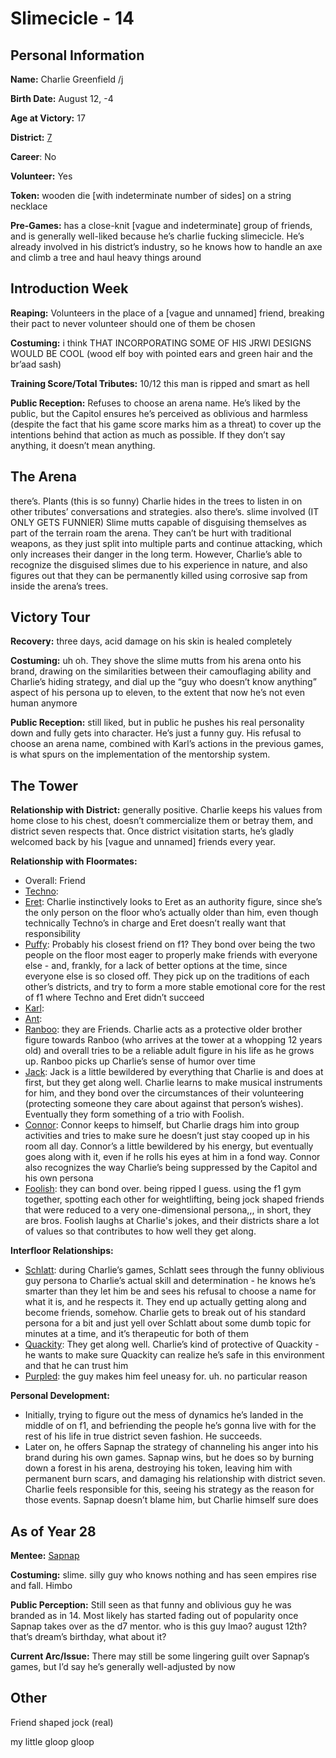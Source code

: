 # Slimecicle - 14

## Personal Information
**Name:** Charlie Greenfield /j

**Birth Date:** August 12, -4

**Age at Victory:** 17

**District:** [7](../../Worldbuilding/Districts/district7.md)

**Career**: No

**Volunteer:** Yes

**Token:** wooden die \[with indeterminate number of sides] on a string necklace

**Pre-Games:** has a close-knit \[vague and indeterminate] group of friends, and is generally well-liked because he’s charlie fucking slimecicle. He’s already involved in his district’s industry, so he knows how to handle an axe and climb a tree and haul heavy things around

## Introduction Week
**Reaping:** Volunteers in the place of a \[vague and unnamed] friend, breaking their pact to never volunteer should one of them be chosen

**Costuming:** i think THAT INCORPORATING SOME OF HIS JRWI DESIGNS WOULD BE COOL (wood elf boy with pointed ears and green hair and the br’aad sash)

**Training Score/Total Tributes:** 10/12 this man is ripped and smart as hell

**Public Reception:** Refuses to choose an arena name. He’s liked by the public, but the Capitol ensures he’s perceived as oblivious and harmless (despite the fact that his game score marks him as a threat) to cover up the intentions behind that action as much as possible. If they don’t say anything, it doesn’t mean anything.

## The Arena
there’s. Plants (this is so funny) Charlie hides in the trees to listen in on other tributes’ conversations and strategies. also there’s. slime involved (IT ONLY GETS FUNNIER)
Slime mutts capable of disguising themselves as part of the terrain roam the arena. They can’t be hurt with traditional weapons, as they just split into multiple parts and continue attacking, which only increases their danger in the long term. However, Charlie’s able to recognize the disguised slimes due to his experience in nature, and also figures out that they can be permanently killed using corrosive sap from inside the arena’s trees.

## Victory Tour
**Recovery:** three days, acid damage on his skin is healed completely

**Costuming:** uh oh. They shove the slime mutts from his arena onto his brand, drawing on the similarities between their camouflaging ability and Charlie’s hiding strategy, and dial up the “guy who doesn’t know anything” aspect of his persona up to eleven, to the extent that now he’s not even human anymore 

**Public Reception:** still liked, but in public he pushes his real personality down and fully gets into character. He’s just a funny guy. His refusal to choose an arena name, combined with Karl’s actions in the previous games, is what spurs on the implementation of the mentorship system.

## The Tower
**Relationship with District:** generally positive. Charlie keeps his values from home close to his chest, doesn’t commercialize them or betray them, and district seven respects that. Once district visitation starts, he’s gladly welcomed back by his \[vague and unnamed] friends every year. 

**Relationship with Floormates:**
- Overall: Friend
- [Techno](Technoblade.md):
- [Eret](The_Eret.md): Charlie instinctively looks to Eret as an authority figure, since she’s the only person on the floor who’s actually older than him, even though technically Techno’s in charge and Eret doesn’t really want that responsibility
- [Puffy](CaptainPuffy.md): Probably his closest friend on f1? They bond over being the two people on the floor most eager to properly make friends with everyone else - and, frankly, for a lack of better options at the time, since everyone else is so closed off. They pick up on the traditions of each other’s districts, and try to form a more stable emotional core for the rest of f1 where Techno and Eret didn’t succeed
- [Karl](KarlJacobs.md): 
- [Ant](Antfrost.md): 
- [Ranboo](Ranboo.md): they are Friends. Charlie acts as a protective older brother figure towards Ranboo (who arrives at the tower at a whopping 12 years old) and overall tries to be a reliable adult figure in his life as he grows up. Ranboo picks up Charlie’s sense of humor over time
- [Jack](Thunder1408.md): Jack is a little bewildered by everything that Charlie is and does at first, but they get along well. Charlie learns to make musical instruments for him, and they bond over the circumstances of their volunteering (protecting someone they care about against that person’s wishes). Eventually they form something of a trio with Foolish.
- [Connor](ConnorEatsPants.md): Connor keeps to himself, but Charlie drags him into group activities and tries to make sure he doesn’t just stay cooped up in his room all day. Connor’s a little bewildered by his energy, but eventually goes along with it, even if he rolls his eyes at him in a fond way. Connor also recognizes the way Charlie’s being suppressed by the Capitol and his own persona
- [Foolish](FoolishGamers.md): they can bond over. being ripped I guess. using the f1 gym together, spotting each other for weightlifting, being jock shaped friends that were reduced to a very one-dimensional persona,,, in short, they are bros. Foolish laughs at Charlie's jokes, and their districts share a lot of values so that contributes to how well they get along. 

**Interfloor Relationships:**
- [Schlatt](../floor0/jschlatt.md): during Charlie’s games, Schlatt sees through the funny oblivious guy persona to Charlie’s actual skill and determination - he knows he’s smarter than they let him be and sees his refusal to choose a name for what it is, and he respects it. They end up actually getting along and become friends, somehow. Charlie gets to break out of his standard persona for a bit and just yell over Schlatt about some dumb topic for minutes at a time, and it’s therapeutic for both of them
- [Quackity](../floor2/Quackity.md): They get along well. Charlie’s kind of protective of Quackity - he wants to make sure Quackity can realize he’s safe in this environment and that he can trust him
- [Purpled](../floor3/Purpled.md): the guy makes him feel uneasy for. uh. no particular reason

**Personal Development:** 
- Initially, trying to figure out the mess of dynamics he’s landed in the middle of on f1, and befriending the people he’s gonna live with for the rest of his life in true district seven fashion. He succeeds.
- Later on, he offers Sapnap the strategy of channeling his anger into his brand during his own games. Sapnap wins, but he does so by burning down a forest in his arena, destroying his token, leaving him with permanent burn scars, and damaging his relationship with district seven. Charlie feels responsible for this, seeing his strategy as the reason for those events. Sapnap doesn’t blame him, but Charlie himself sure does

## As of Year 28
**Mentee:** [Sapnap](../floor2/Sapnap.md)

**Costuming:** slime. silly guy who knows nothing and has seen empires rise and fall. Himbo

**Public Perception:** Still seen as that funny and oblivious guy he was branded as in 14. Most likely has started fading out of popularity once Sapnap takes over as the d7 mentor. who is this guy lmao? august 12th? that’s dream’s birthday, what about it?

**Current Arc/Issue:** There may still be some lingering guilt over Sapnap’s games, but I’d say he’s generally well-adjusted by now

## Other
Friend shaped jock (real)

my little gloop gloop